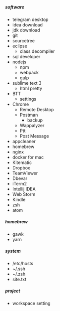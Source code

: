 ##### software
* telegram desktop
* idea download
* jdk download
* git
* sourcetree
* eclipse
  * class decompiler
* sql developer
* nodejs
  * npm
  * webpack
  * gulp
* sublime text 3
  * html pretty
* BTT
  * settings
* Chrome
  * Remote Desktop
  * Postman 
    * backup
  * Wappalyzer
  * Ptt
  * Post Message
* appcleaner
* homebrew
* nginx
* docker for mac
* Kitematic
* Dropbox
* TeamViewer
* Dbevar
* iTerm2
* Intellij IDEA
* Web Storm
* Kindle
* zsh
* atom

##### homebrew
* gawk
* yarn

##### system
* /etc/hosts
* ~/.ssh
* ~/.zsh
* site.txt

##### project
* workspace setting